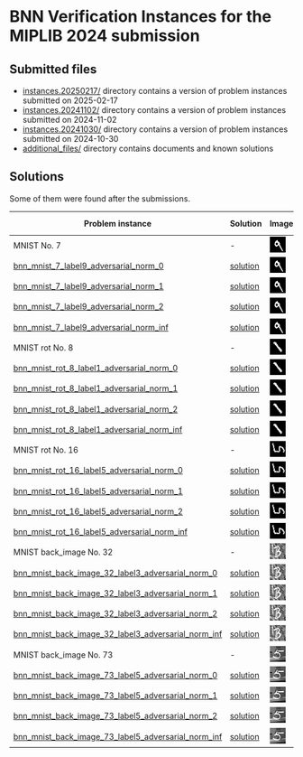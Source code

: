 # BNN Verification Instances for the MIPLIB 2024 submission

## Submitted files

- [instances.20250217/](instances.20250217/) directory contains a version of problem instances submitted on 2025-02-17
- [instances.20241102/](instances.20241102/) directory contains a version of problem instances submitted on 2024-11-02
- [instances.20241030/](instances.20241030/) directory contains a version of problem instances submitted on 2024-10-30
- [additional_files/](additional_files/) directory contains documents and known solutions

## Solutions

Some of them were found after the submissions.

|Problem instance|Solution|Image|Predicted Label|Objective Value|
|-|-|-|-:|-:|
|MNIST No. 7|-|![](additional_files/images/bnn_mnist_7_label9.png)|9|-|
|[bnn_mnist_7_label9_adversarial_norm_0](instances.20250217/bnn_mnist_7_label9_adversarial_norm_0.lp.bz2)|[solution](solutions/bnn_mnist_7_label9_adversarial_norm_0.sol)|![](solutions/bnn_mnist_7_label9_adversarial_norm_0.png)|4|4|
|[bnn_mnist_7_label9_adversarial_norm_1](instances.20250217/bnn_mnist_7_label9_adversarial_norm_1.lp.bz2)|[solution](solutions/bnn_mnist_7_label9_adversarial_norm_1.sol)|![](solutions/bnn_mnist_7_label9_adversarial_norm_1.png)|4|5|
|[bnn_mnist_7_label9_adversarial_norm_2](instances.20250217/bnn_mnist_7_label9_adversarial_norm_2.lp.bz2)|[solution](solutions/bnn_mnist_7_label9_adversarial_norm_2.sol)|![](solutions/bnn_mnist_7_label9_adversarial_norm_2.png)|4|5|
|[bnn_mnist_7_label9_adversarial_norm_inf](instances.20250217/bnn_mnist_7_label9_adversarial_norm_inf.lp.bz2)|[solution](solutions/bnn_mnist_7_label9_adversarial_norm_inf.sol)|![](solutions/bnn_mnist_7_label9_adversarial_norm_inf.png)|5|1|
|MNIST rot No. 8|-|![](additional_files/images/bnn_mnist_rot_8_label1.png)|1|-|
|[bnn_mnist_rot_8_label1_adversarial_norm_0](instances.20250217/bnn_mnist_rot_8_label1_adversarial_norm_0.lp.bz2)|[solution](solutions/bnn_mnist_rot_8_label1_adversarial_norm_0.sol)|![](solutions/bnn_mnist_rot_8_label1_adversarial_norm_0.png)|0|3|
|[bnn_mnist_rot_8_label1_adversarial_norm_1](instances.20250217/bnn_mnist_rot_8_label1_adversarial_norm_1.lp.bz2)|[solution](solutions/bnn_mnist_rot_8_label1_adversarial_norm_1.sol)|![](solutions/bnn_mnist_rot_8_label1_adversarial_norm_1.png)|0|3|
|[bnn_mnist_rot_8_label1_adversarial_norm_2](instances.20250217/bnn_mnist_rot_8_label1_adversarial_norm_2.lp.bz2)|[solution](solutions/bnn_mnist_rot_8_label1_adversarial_norm_2.sol)|![](solutions/bnn_mnist_rot_8_label1_adversarial_norm_2.png)|0|3|
|[bnn_mnist_rot_8_label1_adversarial_norm_inf](instances.20250217/bnn_mnist_rot_8_label1_adversarial_norm_inf.lp.bz2)|[solution](solutions/bnn_mnist_rot_8_label1_adversarial_norm_inf.sol)|![](solutions/bnn_mnist_rot_8_label1_adversarial_norm_inf.png)|3|1|
|MNIST rot No. 16|-|![](additional_files/images/bnn_mnist_rot_16_label5.png)|5|-|
|[bnn_mnist_rot_16_label5_adversarial_norm_0](instances.20250217/bnn_mnist_rot_16_label5_adversarial_norm_0.lp.bz2)|[solution](solutions/bnn_mnist_rot_16_label5_adversarial_norm_0.sol)|![](solutions/bnn_mnist_rot_16_label5_adversarial_norm_0.png)|4|2|
|[bnn_mnist_rot_16_label5_adversarial_norm_1](instances.20250217/bnn_mnist_rot_16_label5_adversarial_norm_1.lp.bz2)|[solution](solutions/bnn_mnist_rot_16_label5_adversarial_norm_1.sol)|![](solutions/bnn_mnist_rot_16_label5_adversarial_norm_1.png)|4|2|
|[bnn_mnist_rot_16_label5_adversarial_norm_2](instances.20250217/bnn_mnist_rot_16_label5_adversarial_norm_2.lp.bz2)|[solution](solutions/bnn_mnist_rot_16_label5_adversarial_norm_2.sol)|![](solutions/bnn_mnist_rot_16_label5_adversarial_norm_2.png)|4|2|
|[bnn_mnist_rot_16_label5_adversarial_norm_inf](instances.20250217/bnn_mnist_rot_16_label5_adversarial_norm_inf.lp.bz2)|[solution](solutions/bnn_mnist_rot_16_label5_adversarial_norm_inf.sol)|![](solutions/bnn_mnist_rot_16_label5_adversarial_norm_inf.png)|7|1|
|MNIST back_image No. 32|-|![](additional_files/images/bnn_mnist_back_image_32_label3.png)|3|-|
|[bnn_mnist_back_image_32_label3_adversarial_norm_0](instances.20250217/bnn_mnist_back_image_32_label3_adversarial_norm_0.lp.bz2)|[solution](solutions/bnn_mnist_back_image_32_label3_adversarial_norm_0.sol)|![](solutions/bnn_mnist_back_image_32_label3_adversarial_norm_0.png)|8|2|
|[bnn_mnist_back_image_32_label3_adversarial_norm_1](instances.20250217/bnn_mnist_back_image_32_label3_adversarial_norm_1.lp.bz2)|[solution](solutions/bnn_mnist_back_image_32_label3_adversarial_norm_1.sol)|![](solutions/bnn_mnist_back_image_32_label3_adversarial_norm_1.png)|5|4|
|[bnn_mnist_back_image_32_label3_adversarial_norm_2](instances.20250217/bnn_mnist_back_image_32_label3_adversarial_norm_2.lp.bz2)|[solution](solutions/bnn_mnist_back_image_32_label3_adversarial_norm_2.sol)|![](solutions/bnn_mnist_back_image_32_label3_adversarial_norm_2.png)|8|7|
|[bnn_mnist_back_image_32_label3_adversarial_norm_inf](instances.20250217/bnn_mnist_rot_8_label1_adversarial_norm_inf.lp.bz2)|[solution](solutions/bnn_mnist_back_image_32_label3_adversarial_norm_inf.sol)|![](solutions/bnn_mnist_back_image_32_label3_adversarial_norm_inf.png)|8|2|
|MNIST back_image No. 73 |-|![](additional_files/images/bnn_mnist_back_image_73_label5.png)|5|-|
|[bnn_mnist_back_image_73_label5_adversarial_norm_0](instances.20250217/bnn_mnist_back_image_73_label5_adversarial_norm_0.lp.bz2)|[solution](solutions/bnn_mnist_back_image_73_label5_adversarial_norm_0.sol)|![](solutions/bnn_mnist_back_image_73_label5_adversarial_norm_0.png)|3|2|
|[bnn_mnist_back_image_73_label5_adversarial_norm_1](instances.20250217/bnn_mnist_back_image_73_label5_adversarial_norm_1.lp.bz2)|[solution](solutions/bnn_mnist_back_image_73_label5_adversarial_norm_1.sol)|![](solutions/bnn_mnist_back_image_73_label5_adversarial_norm_1.png)|3|9|
|[bnn_mnist_back_image_73_label5_adversarial_norm_2](instances.20250217/bnn_mnist_back_image_73_label5_adversarial_norm_2.lp.bz2)|[solution](solutions/bnn_mnist_back_image_73_label5_adversarial_norm_2.sol)|![](solutions/bnn_mnist_back_image_73_label5_adversarial_norm_2.png)|3|27|
|[bnn_mnist_back_image_73_label5_adversarial_norm_inf](instances.20250217/bnn_mnist_rot_8_label1_adversarial_norm_inf.lp.bz2)|[solution](solutions/bnn_mnist_back_image_73_label5_adversarial_norm_inf.sol)|![](solutions/bnn_mnist_back_image_73_label5_adversarial_norm_inf.png)|3|4|
